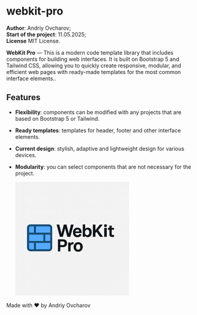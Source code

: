 # webkit-pro

**Author**: Andriy Ovcharov;<br>
**Start of the project**: 11.05.2025;<br>
**License** MIT License.

**WebKit Pro** — This is a modern code template library that includes components for building web interfaces. It is built on Bootstrap 5 and Tailwind CSS, allowing you to quickly create responsive, modular, and efficient web pages with ready-made templates for the most common interface elements..

## Features

- **Flexibility**: components can be modified with any projects that are based on Bootstrap 5 or Tailwind.
- **Ready templates**: templates for header, footer and other interface elements.
- **Current design**: stylish, adaptive and lightweight design for various devices.
- **Modularity**: you can select components that are not necessary for the project.

  <img src="logo.webp" alt="webkit-pro" style="width: 300px;">

Made with ♥ by Andriy Ovcharov


